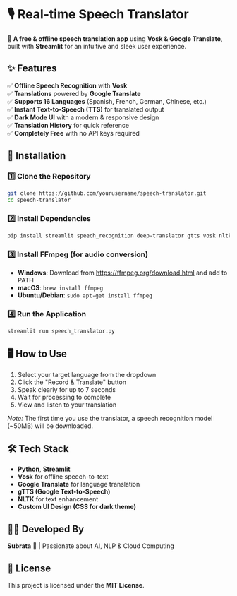 # 🎙️ Real-time Speech Translator

🚀 **A free & offline speech translation app** using **Vosk & Google Translate**, built with **Streamlit** for an intuitive and sleek user experience.

## ✨ Features

✅ **Offline Speech Recognition** with **Vosk**  
✅ **Translations** powered by **Google Translate**  
✅ **Supports 16 Languages** (Spanish, French, German, Chinese, etc.)  
✅ **Instant Text-to-Speech (TTS)** for translated output  
✅ **Dark Mode UI** with a modern & responsive design  
✅ **Translation History** for quick reference  
✅ **Completely Free** with no API keys required  

## 🔧 Installation

### 1️⃣ Clone the Repository
```bash
git clone https://github.com/yourusername/speech-translator.git
cd speech-translator
```

### 2️⃣ Install Dependencies
```bash
pip install streamlit speech_recognition deep-translator gtts vosk nltk requests tqdm numpy
```

### 3️⃣ Install FFmpeg (for audio conversion)
- **Windows**: Download from https://ffmpeg.org/download.html and add to PATH
- **macOS**: `brew install ffmpeg`
- **Ubuntu/Debian**: `sudo apt-get install ffmpeg`

### 4️⃣ Run the Application
```bash
streamlit run speech_translator.py
```

## 🖥️ How to Use

1. Select your target language from the dropdown
2. Click the "Record & Translate" button
3. Speak clearly for up to 7 seconds
4. Wait for processing to complete
5. View and listen to your translation

*Note:* The first time you use the translator, a speech recognition model (~50MB) will be downloaded.

## 🛠️ Tech Stack

- **Python**, **Streamlit**
- **Vosk** for offline speech-to-text
- **Google Translate** for language translation
- **gTTS (Google Text-to-Speech)**
- **NLTK** for text enhancement
- **Custom UI Design (CSS for dark theme)**

## 👨‍💻 Developed By

**Subrata** 💙 | Passionate about AI, NLP & Cloud Computing

## 📜 License

This project is licensed under the **MIT License**.
